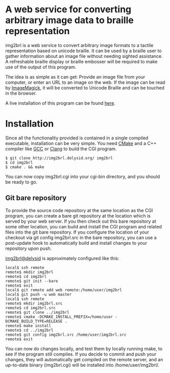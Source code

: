 # A web service for converting arbitrary image data to braille representation

img2brl is a web service to convert arbitrary image formats to a tactile
representation based on unicode braille.  It can be used by a braille user
to gather information about an image file without needing sighted assistance.
A refreshable braille display or braille embosser will be required to make
use of the output of this program.

The idea is as simple as it can get: Provide an image file from your computer,
or enter an URL to an image on the web.  If the image can be read by
[ImageMagick](http://imagemagick.org/), it will be converted to Unicode Braille
and can be touched in the browser.

A live installation of this program can be found [here](http://img2brl.delysid.org/).

# Installation

Since all the functionality provided is contained in a single compiled
executable, installation can be very simple.  You need
[CMake](http://cmake.org/) and a C++ compiler like [GCC](http://gcc.gnu.org/)
or [Clang](http://clang.llvm.org/) to build the CGI program.

    $ git clone http://img2brl.delysid.org/ img2brl
    $ cd img2brl
    $ cmake . && make

You can now copy img2brl.cgi into your cgi-bin directory, and you should be
ready to go.

## Git bare repository

To provide the source code repository at the same location as the CGI program,
you can create a bare git repository at the location which is served by your
web server.  If you then check out this bare repository at some other location,
you can build and install the CGI program and related files into the git
bare repository.  If you configure the location of your checkout via
git config img2brl.src in the bare repository, you can use a post-update
hook to automatically build and install changes to your repository upon push.

[img2brl@delysid](img2brl.delysid.org/) is approximately configured like this:

    local$ ssh remote
    remote$ mkdir img2brl
    remote$ cd img2brl
    remote$ git init --bare
    remote$ exit
    local$ git remote add web remote:/home/user/img2brl
    local$ git push -u web master
    local$ ssh remote
    remote$ mkdir img2brl.src
    remote$ cd img2brl.src
    remote$ git clone ../img2brl
    remote$ cmake -DCMAKE_INSTALL_PREFIX=/home/user -DCMAKE_BUILD_TYPE=RELEASE .
    remote$ make install
    remote$ cd ../img2brl
    remote$ git config img2brl.src /home/user/img2brl.src
    remote$ exit

You can now do changes locally, and test them by locally running make, to
see if the program still compiles.  If you decide to commit and push your
changes, they will automatically get compiled on the remote server, and an
up-to-date binary (img2brl.cgi) will be installed into /home/user/img2brl/.

